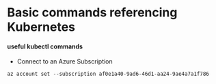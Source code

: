 # Basic commands referencing Kubernetes
#### useful kubectl commands

- Connect to an Azure Subscription

```
az account set --subscription af0e1a40-9ad6-46d1-aa24-9ae4a7a1f786

